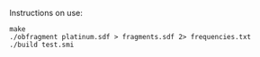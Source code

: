 Instructions on use:

```
make
./obfragment platinum.sdf > fragments.sdf 2> frequencies.txt
./build test.smi
```
